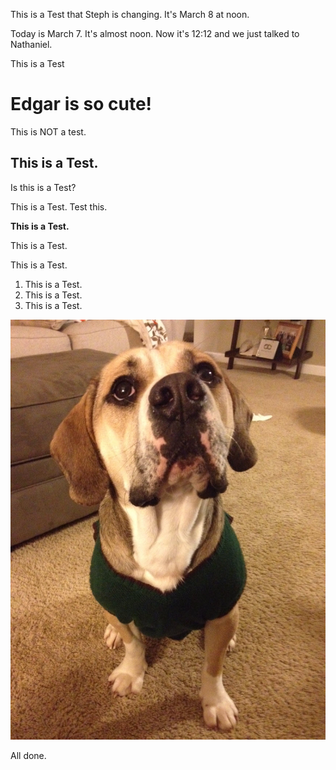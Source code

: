 This is a Test that Steph is changing. It's March 8 at noon.

Today is March 7. It's almost noon.
Now it's 12:12 and we just talked to Nathaniel. 

This is a Test

# Edgar is so cute! 

This is NOT a test.

## This is a Test.

Is this is a Test?

This is a Test. Test this.

**This is a Test.**

This is a Test.


This is a Test.


1. This is a Test.
2. This is a Test.
3. This is a Test.

![Edgar](Edgar-sweater.png)

All done.

